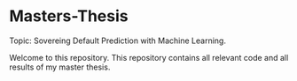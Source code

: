 # Masters-Thesis
Topic: Sovereing Default Prediction with Machine Learning. 

Welcome to this repository. This repository contains all relevant code and all results of my master thesis. 
